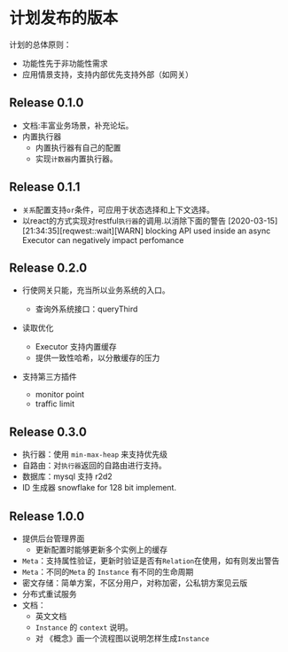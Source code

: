# 计划发布的版本

计划的总体原则：
- 功能性先于非功能性需求
- 应用情景支持，支持内部优先支持外部（如网关）

## Release 0.1.0

- 文档:丰富业务场景，补充论坛。
- 内置执行器
  - 内置执行器有自己的配置
  - 实现`计数器`内置执行器。 

## Release 0.1.1

- `关系`配置支持`or`条件，可应用于状态选择和上下文选择。
- 以react的方式实现对restful`执行器`的调用.以消除下面的警告
[2020-03-15][21:34:35][reqwest::wait][WARN] blocking API used inside an async Executor can negatively impact perfomance
  
## Release 0.2.0

- 行使网关只能，充当所以业务系统的入口。
  - 查询外系统接口：queryThird
- 读取优化
  - Executor 支持内置缓存
  - 提供一致性哈希，以分散缓存的压力

- 支持第三方插件
  * monitor point
  * traffic limit

## Release 0.3.0

- 执行器：使用 `min-max-heap` 来支持优先级
- 自路由：对`执行器`返回的自路由进行支持。
- 数据库：mysql 支持 r2d2
- ID 生成器 snowflake for 128 bit implement.


## Release 1.0.0

- 提供后台管理界面
  - 更新配置时能够更新多个实例上的缓存
- `Meta`：支持属性验证，更新时验证是否有`Relation`在使用，如有则发出警告
- `Meta`：不同的`Meta` 的 `Instance` 有不同的生命周期
-  密文存储：简单方案，不区分用户，对称加密，公私钥方案见云版
- 分布式重试服务
- 文档：
  - 英文文档
  - `Instance` 的 `context` 说明。
  - 对 《概念》画一个流程图以说明怎样生成`Instance`


